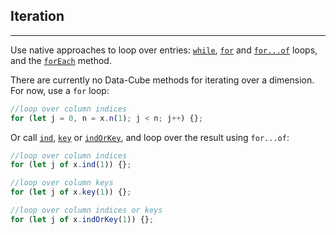 
## Iteration

---

Use native approaches to loop over entries: [`while`](https://developer.mozilla.org/en-US/docs/Web/JavaScript/Reference/Statements/while), [`for`](https://developer.mozilla.org/en-US/docs/Web/JavaScript/Reference/Statements/for) and [`for...of`](https://developer.mozilla.org/en-US/docs/Web/JavaScript/Reference/Statements/for...of) loops, and the [`forEach`](https://developer.mozilla.org/en-US/docs/Web/JavaScript/Reference/Global_Objects/Array/forEach) method.

There are currently no Data-Cube methods for iterating over a dimension. For now, use a `for` loop:

```js {.no-exec}
//loop over column indices
for (let j = 0, n = x.n(1); j < n; j++) {};
```

Or call [`ind`](?other#method_ind), [`key`](?keys#method_key) or [`indOrKey`](?other#method_ind_or_key), and loop over the result using `for...of`:

```js {.no-exec}
//loop over column indices
for (let j of x.ind(1)) {};

//loop over column keys
for (let j of x.key(1)) {};

//loop over column indices or keys
for (let j of x.indOrKey(1)) {};
```